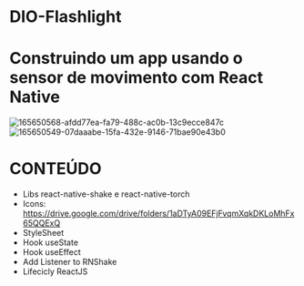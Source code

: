 # DIO-Flashlight
# Construindo um app usando o sensor de movimento com React Native

![165650568-afdd77ea-fa79-488c-ac0b-13c9ecce847c](https://user-images.githubusercontent.com/100384795/176786087-d567878d-52f1-4d67-aa7b-bd0b803f46f4.png)
![165650549-07daaabe-15fa-432e-9146-71bae90e43b0](https://user-images.githubusercontent.com/100384795/176786088-8a971e74-1ec2-4908-a687-754688ebf861.png)

# CONTEÚDO

  - Libs react-native-shake e react-native-torch
  - Icons: https://drive.google.com/drive/folders/1aDTyA09EFjFvqmXqkDKLoMhFx65QQExQ
  - StyleSheet
  - Hook useState
  - Hook useEffect
  - Add Listener to RNShake
  - Lifecicly ReactJS

